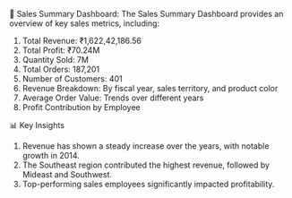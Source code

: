🔹 Sales Summary Dashboard: The Sales Summary Dashboard provides an overview of key sales metrics, including:

1. Total Revenue: ₹1,622,42,186.56
2. Total Profit: ₹70.24M
3. Quantity Sold: 7M
4. Total Orders: 187,201
5. Number of Customers: 401
6. Revenue Breakdown: By fiscal year, sales territory, and product color
7. Average Order Value: Trends over different years
8. Profit Contribution by Employee

📊 Key Insights
1. Revenue has shown a steady increase over the years, with notable growth in 2014.
2. The Southeast region contributed the highest revenue, followed by Mideast and Southwest.
3. Top-performing sales employees significantly impacted profitability.
